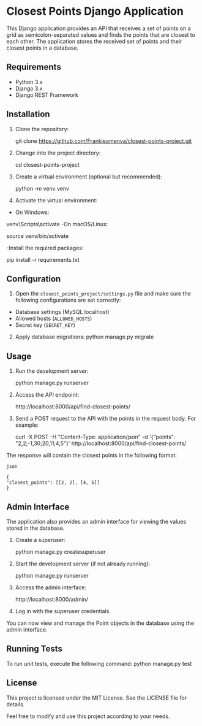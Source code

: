 # Closest Points Django Application

This Django application provides an API that receives a set of points on a grid as semicolon-separated values and finds the points that are closest to each other. The application stores the received set of points and their closest points in a database.

## Requirements

- Python 3.x
- Django 3.x
- Django REST Framework

## Installation

1. Clone the repository:

    git clone https://github.com/Frankieamenya/closest-points-project.git


2. Change into the project directory:

    cd closest-points-project

3. Create a virtual environment (optional but recommended):

    python -m venv venv
4. Activate the virtual environment:

- On Windows:


venv\Scripts\activate
-On macOS/Linux:

source venv/bin/activate

-Install the required packages:

pip install -r requirements.txt


## Configuration

1. Open the `closest_points_project/settings.py` file and make sure the following configurations are set correctly:
- Database settings (MySQL localhost)
- Allowed hosts (`ALLOWED_HOSTS`)
- Secret key (`SECRET_KEY`)

2. Apply database migrations:
   python manage.py migrate

## Usage
1. Run the development server:

    python manage.py runserver

2. Access the API endpoint:

    http://localhost:8000/api/find-closest-points/
3. Send a POST request to the API with the points in the request body. For example:

    curl -X POST -H "Content-Type: application/json" -d '{"points": "2,2;-1,30;20,11;4,5"}' http://localhost:8000/api/find-closest-points/

The response will contain the closest points in the following format:

    json

    {
    "closest_points": [[2, 2], [4, 5]]
    }

## Admin Interface
The application also provides an admin interface for viewing the values stored in the database.

1. Create a superuser:

    python manage.py createsuperuser

2. Start the development server (if not already running):

    python manage.py runserver

3. Access the admin interface:

   http://localhost:8000/admin/

4. Log in with the superuser credentials.

You can now view and manage the Point objects in the database using the admin interface.

## Running Tests
To run unit tests, execute the following command:
    python manage.py test

## License
This project is licensed under the MIT License. See the LICENSE file for details.

Feel free to modify and use this project according to your needs.

